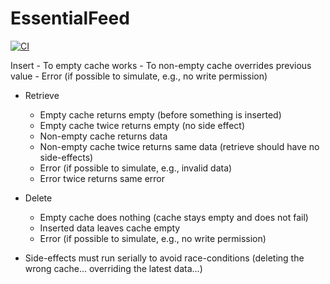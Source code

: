 # EssentialFeed

[![CI](https://github.com/loloa/EssentialFeed/actions/workflows/CI.yml/badge.svg)](https://github.com/loloa/EssentialFeed/actions/workflows/CI.yml)

Insert
    - To empty cache works
    - To non-empty cache overrides previous value
    - Error (if possible to simulate, e.g., no write permission)

- Retrieve
    - Empty cache returns empty (before something is inserted)
    - Empty cache twice returns empty (no side effect)
    - Non-empty cache returns data
    - Non-empty cache twice returns same data (retrieve should have no side-effects)
    - Error (if possible to simulate, e.g., invalid data)
    - Error twice returns same error 

- Delete
    - Empty cache does nothing (cache stays empty and does not fail)
    - Inserted data leaves cache empty
    - Error (if possible to simulate, e.g., no write permission)

- Side-effects must run serially to avoid race-conditions (deleting the wrong cache... overriding the latest data...)
